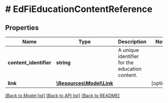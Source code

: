 # # EdFiEducationContentReference

## Properties

Name | Type | Description | Notes
------------ | ------------- | ------------- | -------------
**content_identifier** | **string** | A unique identifier for the education content. |
**link** | [**\Resources\Model\Link**](Link.md) |  | [optional]

[[Back to Model list]](../../README.md#models) [[Back to API list]](../../README.md#endpoints) [[Back to README]](../../README.md)
